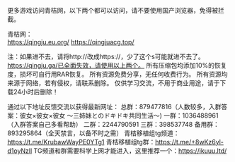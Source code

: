 更多游戏访问青桔网，以下两个都可以访问，请不要使用国产浏览器，免得被拦截。

青桔网：  
https://qingju.eu.org/
https://qingjuacg.top/


注：如果进不去，请将http://改成https://，少了这个s可能就进不去了。
https://qingju.ga/已全面失效，请使用以上两个。
所有压缩包均添加10%的恢复度，损坏可自行用RAR恢复。
所有资源免费分享，无任何收费行为。
所有资源均来源于网络，若有侵权，请联系删除。
仅供学习交流，不用于商业用途，请于下载24小时后删除！

通过以下地址反馈交流以获得最新网址：
总群：879477816（人数较多，入群答案：彼女×彼女×彼女 〜三姉妹とのドキドキ共同生活〜)
一群：1036488961（入群答案自己多看帮助）
二群：2244790591
三群：398537748
备用群：893295864（全天禁言，以备不时之需）
青桔移植组tg频道：https://t.me/KrubawWayPE0YTg1
青桔移植组tg群：https://t.me/+8wKz6yl-d1oyNzll
TG频道和群需要科学上网才能进入，这里推荐一个：https://ikuuu.ltd/
